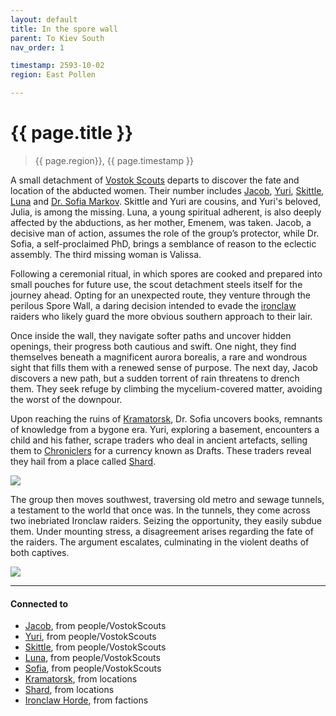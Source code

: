 ```yaml
---
layout: default
title: In the spore wall
parent: To Kiev South
nav_order: 1

timestamp: 2593-10-02
region: East Pollen

---
```


# {{ page.title }}

> {{ page.region}}, {{ page.timestamp }}

A small detachment of [Vostok Scouts](../../people/VostokScouts/index.md) departs to discover the fate and location of the abducted women. Their number includes [Jacob](../../people/VostokScouts/jacob.md), [Yuri](../../people/VostokScouts/yuri.md), [Skittle](../../people/VostokScouts/skittle.md), [Luna](../../people/VostokScouts/luna.md) and [Dr. Sofia Markov](../../people/VostokScouts/sofia.md). Skittle and Yuri are cousins, and Yuri's beloved, Julia, is among the missing. Luna, a young spiritual adherent, is also deeply affected by the abductions, as her mother, Emenem, was taken. Jacob, a decisive man of action, assumes the role of the group’s protector, while Dr. Sofia, a self-proclaimed PhD, brings a semblance of reason to the eclectic assembly. The third missing woman is Valissa.

Following a ceremonial ritual, in which spores are cooked and prepared into small pouches for future use, the scout detachment steels itself for the journey ahead. Opting for an unexpected route, they venture through the perilous Spore Wall, a daring decision intended to evade the [ironclaw](../../factions/ironclaw.md) raiders who likely guard the more obvious southern approach to their lair.

Once inside the wall, they navigate softer paths and uncover hidden openings, their progress both cautious and swift. One night, they find themselves beneath a magnificent aurora borealis, a rare and wondrous sight that fills them with a renewed sense of purpose. The next day, Jacob discovers a new path, but a sudden torrent of rain threatens to drench them. They seek refuge by climbing the mycelium-covered matter, avoiding the worst of the downpour.

Upon reaching the ruins of [Kramatorsk](../../locations/Kramatorsk.md), Dr. Sofia uncovers books, remnants of knowledge from a bygone era. Yuri, exploring a basement, encounters a child and his father, scrape traders who deal in ancient artefacts, selling them to [Chroniclers](https://degenesis.com/world/cults/chroniclers) for a currency known as Drafts. These traders reveal they hail from a place called [Shard](../../locations/Shard.md).

![](https://i.imgur.com/5SbDe72.png)


The group then moves southwest, traversing old metro and sewage tunnels, a testament to the world that once was. In the tunnels, they come across two inebriated Ironclaw raiders. Seizing the opportunity, they easily subdue them. Under mounting stress, a disagreement arises regarding the fate of the raiders. The argument escalates, culminating in the violent deaths of both captives.

![](https://i.imgur.com/nm24klo.png)

---
#### Connected to

<!-- QueryToSerialize: LIST without ID "["+ title + "](https://terra-campaigns.github.io/"+ regexreplace(file.path, ".md", "") + ")" + ", from " + regexreplace(file.folder, "degenesis/", "") FROM ([[]]) OR outgoing([[]]) WHERE file.name != this.file.name AND file.name != "index" SORT file.folder DESC -->
<!-- SerializedQuery: LIST without ID "["+ title + "](https://terra-campaigns.github.io/"+ regexreplace(file.path, ".md", "") + ")" + ", from " + regexreplace(file.folder, "degenesis/", "") FROM ([[]]) OR outgoing([[]]) WHERE file.name != this.file.name AND file.name != "index" SORT file.folder DESC -->
- [Jacob](https://terra-campaigns.github.io/degenesis/people/VostokScouts/jacob), from people/VostokScouts
- [Yuri](https://terra-campaigns.github.io/degenesis/people/VostokScouts/yuri), from people/VostokScouts
- [Skittle](https://terra-campaigns.github.io/degenesis/people/VostokScouts/skittle), from people/VostokScouts
- [Luna](https://terra-campaigns.github.io/degenesis/people/VostokScouts/luna), from people/VostokScouts
- [Sofia](https://terra-campaigns.github.io/degenesis/people/VostokScouts/sofia), from people/VostokScouts
- [Kramatorsk](https://terra-campaigns.github.io/degenesis/locations/Kramatorsk), from locations
- [Shard](https://terra-campaigns.github.io/degenesis/locations/Shard), from locations
- [Ironclaw Horde](https://terra-campaigns.github.io/degenesis/factions/ironclaw), from factions
<!-- SerializedQuery END -->

